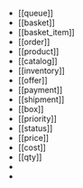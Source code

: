 - [[queue]]
- [[basket]]
- [[basket_item]]
- [[order]]
- [[product]]
- [[catalog]]
- [[inventory]]
- [[offer]]
- [[payment]]
- [[shipment]]
- [[box]]
- [[priority]]
- [[status]]
- [[price]]
- [[cost]]
- [[qty]]
-
-